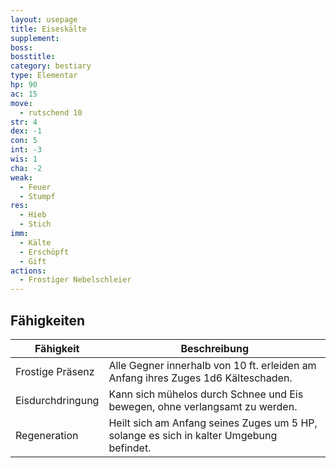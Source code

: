 ```yaml
---
layout: usepage
title: Eiseskälte
supplement:
boss:
bosstitle:
category: bestiary
type: Elementar
hp: 90
ac: 15
move:
  - rutschend 10
str: 4
dex: -1
con: 5
int: -3
wis: 1
cha: -2
weak:
  - Feuer
  - Stumpf
res:
  - Hieb
  - Stich
imm:
  - Kälte
  - Erschöpft
  - Gift
actions:
  - Frostiger Nebelschleier
---
```


<!--more-->

## Fähigkeiten

| Fähigkeit        | Beschreibung                                                                            |
|------------------|-----------------------------------------------------------------------------------------|
| Frostige Präsenz | Alle Gegner innerhalb von 10 ft. erleiden am Anfang ihres Zuges 1d6 Kälteschaden.       |
| Eisdurchdringung | Kann sich mühelos durch Schnee und Eis bewegen, ohne verlangsamt zu werden.             |
| Regeneration     | Heilt sich am Anfang seines Zuges um 5 HP, solange es sich in kalter Umgebung befindet. |
